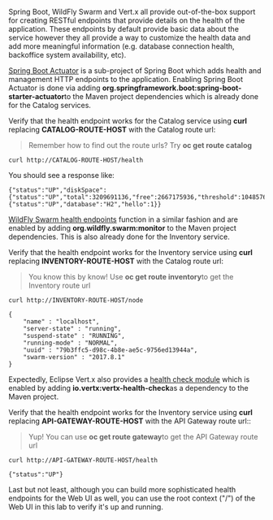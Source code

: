 Spring Boot, WildFly Swarm and Vert.x all provide out-of-the-box support for creating RESTful endpoints that
provide details on the health of the application. These endpoints by default provide basic data about the 
service however they all provide a way to customize the health data and add more meaningful information (e.g. 
database connection health, backoffice system availability, etc).

[Spring Boot Actuator](http://docs.spring.io/spring-boot/docs/current/reference/htmlsingle/#production-ready) is a 
sub-project of Spring Boot which adds health and management HTTP endpoints to the application. Enabling Spring Boot 
Actuator is done via adding **org.springframework.boot:spring-boot-starter-actuator**to the Maven project 
dependencies which is already done for the Catalog services.

Verify that the health endpoint works for the Catalog service using **curl** replacing **CATALOG-ROUTE-HOST**
with the Catalog route url:

> Remember how to find out the route urls? Try **oc get route catalog**

`curl http://CATALOG-ROUTE-HOST/health`

You should see a response like:
```
{"status":"UP","diskSpace":{"status":"UP","total":3209691136,"free":2667175936,"threshold":10485760},"db":{"status":"UP","database":"H2","hello":1}}
```

[WildFly Swarm health endpoints](https://wildfly-swarm.gitbooks.io/wildfly-swarm-users-guide/content/advanced/monitoring.html) function in a similar fashion and are enabled by adding **org.wildfly.swarm:monitor**
to the Maven project dependencies. 
This is also already done for the Inventory service.

Verify that the health endpoint works for the Inventory service using **curl** replacing **INVENTORY-ROUTE-HOST**
with the Catalog route url:

> You know this by know! Use **oc get route inventory**to get the Inventory route url 

`curl http://INVENTORY-ROUTE-HOST/node`

```
{
    "name" : "localhost",
    "server-state" : "running",
    "suspend-state" : "RUNNING",
    "running-mode" : "NORMAL",
    "uuid" : "79b3ffc5-d98c-4b8e-ae5c-9756ed13944a",
    "swarm-version" : "2017.8.1"
}
```

Expectedly, Eclipse Vert.x also provides a [health check module](http://vertx.io/docs/vertx-health-check/java) 
which is enabled by adding **io.vertx:vertx-health-check**as a dependency to the Maven project. 

Verify that the health endpoint works for the Inventory service using **curl** replacing **API-GATEWAY-ROUTE-HOST**
with the API Gateway route url::

> Yup! You can use **oc get route gateway**to get the API Gateway route url 

`curl http://API-GATEWAY-ROUTE-HOST/health`

```
{"status":"UP"}
```

Last but not least, although you can build more sophisticated health endpoints for the Web UI as well, you 
can use the root context ("/") of the Web UI in this lab to verify it's up and running.
